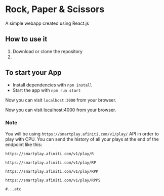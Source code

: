 # Rock, Paper & Scissors

A simple webapp created using React.js

## How to use it

1. Download or clone the repository
2. 

## To start your App

* Install dependencies with `npm install`
* Start the app with `npm run start`

Now you can visit `localhost:3000` from your browser.

Now you can visit localhost:4000 from your browser.

### Note
You will be using `https://smartplay.afiniti.com/v1/play/` API in order to play with CPU.
You can send the history of all your plays at the end of the endpoint like this:

```
https://smartplay.afiniti.com/v1/play/R

https://smartplay.afiniti.com/v1/play/RP

https://smartplay.afiniti.com/v1/play/RPP

https://smartplay.afiniti.com/v1/play/RPPS

#...etc
```
